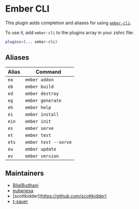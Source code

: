 # Ember CLI

This plugin adds completion and aliases for using
[`ember-cli`](https://cli.emberjs.com/).

To use it, add `ember-cli` to the plugins array in your zshrc file:

```zsh
plugins=(... ember-cli)
```

## Aliases

| Alias | Command              |
| ----- | -------------------- |
| `ea`  | `ember addon`        |
| `eb`  | `ember build`        |
| `ed`  | `ember destroy`      |
| `eg`  | `ember generate`     |
| `eh`  | `ember help`         |
| `ei`  | `ember install`      |
| `ein` | `ember init`         |
| `es`  | `ember serve`        |
| `et`  | `ember test`         |
| `ets` | `ember test --serve` |
| `eu`  | `ember update`       |
| `ev`  | `ember version`      |

## Maintainers

-   [BilalBudhani](https://github.com/BilalBudhani)
-   [eubenesa](https://github.com/eubenesa)
-   [scottkidder](https://github.com/scottkidder]
-   [t-sauer](https://www.github.com/t-sauer)
